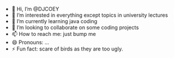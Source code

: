 - 👋 Hi, I’m @DJCOEY
- 👀 I’m interested in everything except topics in university lectures
- 🌱 I’m currently learning java coding
- 💞️ I’m looking to collaborate on some coding projects 
- 📫 How to reach me: just bump me 
- 😄 Pronouns: ...
- ⚡ Fun fact: scare of birds as they are too ugly.

<!---
DJCOEY/DJCOEY is a ✨ special ✨ repository because its `README.md` (this file) appears on your GitHub profile.
You can click the Preview link to take a look at your changes.
--->
